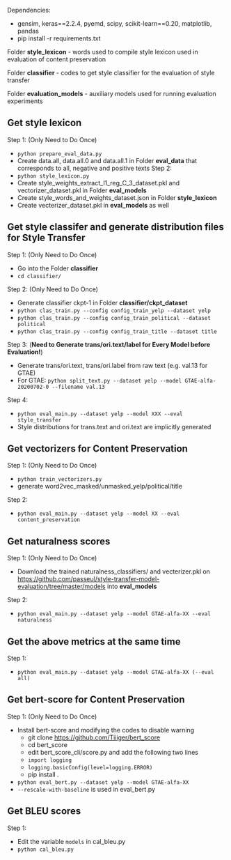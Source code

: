 Dependencies: 
+ gensim, keras==2.2.4, pyemd, scipy, scikit-learn==0.20, matplotlib, pandas
+ pip install -r requirements.txt

Folder **style_lexicon** - words used to compile style lexicon used in evaluation of content preservation

Folder **classifier** - codes to get style classifier for the evaluation of style transfer 

Folder **evaluation_models** - auxiliary models used for running evaluation experiments

## Get style lexicon
Step 1: (Only Need to Do Once)
+ ```python prepare_eval_data.py```
+ Create data.all, data.all.0 and data.all.1 in Folder **eval_data** that corresponds to all, negative and positive texts
Step 2:
+ ```python style_lexicon.py```
+ Create style_weights_extract_l1_reg_C_3_dataset.pkl and vectorizer_dataset.pkl in Folder **eval_models**
+ Create style_words_and_weights_dataset.json in Folder **style_lexicon**
+ Create vecterizer_dataset.pkl in **eval_models** as well

## Get style classifer and generate distribution files for Style Transfer 
Step 1: (Only Need to Do Once)
+ Go into the Folder **classifier**
+ ```cd classifier/```

Step 2: (Only Need to Do Once)
+ Generate classifier ckpt-1 in Folder **classifier/ckpt_dataset**
+ ```python clas_train.py --config config_train_yelp --dataset yelp```
+ ```python clas_train.py --config config_train_political --dataset political```
+ ```python clas_train.py --config config_train_title --dataset title```

Step 3: (**Need to Generate trans/ori.text/label for Every Model before Evaluation!**)
+ Generate trans/ori.text, trans/ori.label from raw text (e.g. val.13 for GTAE)
+ For GTAE: ```python split_text.py --dataset yelp --model GTAE-alfa-20200702-0 --filename val.13```

Step 4:
+ ```python eval_main.py --dataset yelp --model XXX --eval style_transfer```
+ Style distributions for trans.text and ori.text are implicitly generated

## Get vectorizers for Content Preservation
Step 1: (Only Need to Do Once)
+ ```python train_vectorizers.py```
+ generate word2vec_masked/unmasked_yelp/political/title

Step 2:
+ ```python eval_main.py --dataset yelp --model XX --eval content_preservation```

## Get naturalness scores
Step 1: (Only Need to Do Once)
+ Download the trained naturalness_classifiers/ and vecterizer.pkl on https://github.com/passeul/style-transfer-model-evaluation/tree/master/models into **eval_models**

Step 2:
+ ```python eval_main.py --dataset yelp --model GTAE-alfa-XX --eval naturalness```

## Get the above metrics at the same time
Step 1: 
+ ```python eval_main.py --dataset yelp --model GTAE-alfa-XX (--eval all)```

## Get bert-score for Content Preservation
Step 1: (Only Need to Do Once)
+ Install bert-score and modifying the codes to disable warning
    + git clone https://github.com/Tiiiger/bert_score
    + cd bert_score
    + edit bert_score_cli/score.py and add the following two lines
    + ```import logging```
    + ```logging.basicConfig(level=logging.ERROR)```
    + pip install .
+ ```python eval_bert.py --dataset yelp --model GTAE-alfa-XX ```
+ ```--rescale-with-baseline``` is used in eval_bert.py

## Get BLEU scores 
Step 1: 
+ Edit the variable ```models``` in cal_bleu.py
+ ```python cal_bleu.py```


